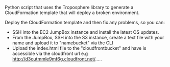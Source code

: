 Python script that uses the Troposphere library to generate a CloudFormation template that will deploy a broken environment.

Deploy the CloudFormation template and then fix any problems, so you can:
* SSH into the EC2 JumpBox instance and install the latest OS updates.
* From the JumpBox, SSH into the S3 instance, create a text file with your name and upload it to "namebucket" via the CLI
* Upload the index.html file to the "cloudfrontbucket" and have is accessible via the cloudfront url e.g http://d3outmmle9mf6g.cloudfront.net/.....